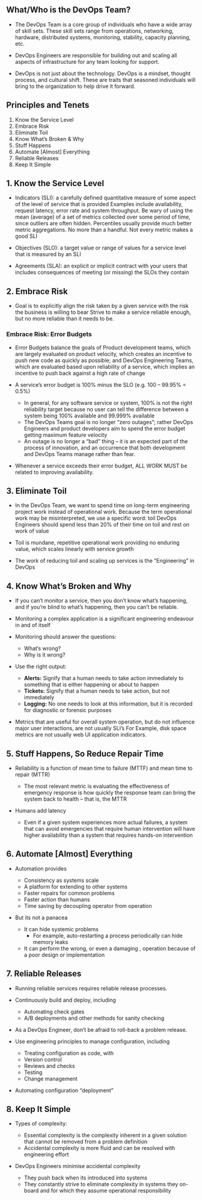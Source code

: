## What/Who is the DevOps Team?

* The DevOps Team is a core group of individuals who have a wide array of skill sets. These skill sets range
from operations, networking, hardware, distributed systems, monitoring, stability, capacity planning, etc.

* DevOps Engineers are responsible for building out and scaling all aspects of infrastructure for any team looking for support.

* DevOps is not just about the technology. DevOps is a mindset, thought process, and cultural shift. These are
traits that seasoned individuals will bring to the organization to help drive it forward.

## Principles and Tenets

1. Know the Service Level
1. Embrace Risk
1. Eliminate Toil
1. Know What’s Broken & Why
1. Stuff Happens
1. Automate [Almost] Everything
1. Reliable Releases
1. Keep It Simple	

## 1. Know the Service Level

* Indicators (SLI): a carefully defined quantitative measure of some aspect of the level of service that is provided
Examples include availability,  request latency, error rate and system throughput.
Be wary of using the mean (average) of a set of metrics collected over some period of time, since outliers are often hidden.
Percentiles usually provide much better metric aggregations.
No more than a handful. Not every metric makes a good SLI

* Objectives (SLO): a target value or range of values for a service level that is measured by an SLI

* Agreements (SLA): an explicit or implicit contract with your users that includes consequences of meeting (or missing) the SLOs they contain  

## 2. Embrace Risk

* Goal is to explicitly align the risk taken by a given service with the risk the business is willing to bear
Strive to make a service reliable enough, but no more reliable than it needs to be.

### Embrace Risk: Error Budgets

* Error Budgets balance the goals of
Product development teams, which are largely evaluated on product velocity, which creates an incentive to push new code as quickly as possible; and
DevOps Engineering Teams, which are evaluated based upon reliability of a service, which implies an incentive to push back against a high rate of change

* A service’s error budget is 100% minus the SLO (e.g. 100 – 99.95% = 0.5%)
  * In general, for any software service or system, 100% is not the right reliability target because no user can tell the difference between a system being 100% available and 99.999% available
  * The DevOps Teams goal is no longer “zero outages”; rather DevOps Engineers and product developers aim to spend the error budget getting maximum feature velocity
  * An outage is no longer a “bad” thing – it is an expected part of the process of innovation, and an occurrence that both development and DevOps Teams manage rather than fear.

* Whenever a service exceeds their error budget, ALL WORK MUST be related to improving availability.

## 3. Eliminate Toil

* In the DevOps Team, we want to spend time on long-term engineering project work instead of operational work.
Because the term operational work may be misinterpreted, we use a specific word: toil
DevOps Engineers should spend less than 20% of their time on toil and rest on work of value

* Toil is mundane, repetitive operational work providing no enduring value, which scales linearly with service growth

* The work of reducing toil and scaling up services is the “Engineering” in DevOps

## 4. Know What’s Broken and Why

* If you can’t monitor a service, then you don’t know what’s happening, and if you’re blind to what’s happening, then you can’t be reliable.
* Monitoring a complex application is a significant engineering endeavour in and of itself
* Monitoring should answer the questions:
  * What’s wrong?
  * Why is it wrong?

* Use the right output:
  * **Alerts:** Signify that a human needs to take action immediately to something that is either happening or about to happen
  * **Tickets:** Signify that a human needs to take action, but not immediately
  * **Logging:** No one needs to look at this information, but it is recorded for diagnostic or forensic purposes 

* Metrics that are useful for overall system operation, but do not influence major user interactions, are not usually SLI’s
For Example, disk space metrics are not usually web UI application indicators.

## 5. Stuff Happens, So Reduce Repair Time

* Reliability is a function of mean time to failure (MTTF) and mean time to repair (MTTR)
  * The most relevant metric is evaluating the effectiveness of emergency response is how quickly the response team can bring the system back to health – that is, the MTTR

* Humans add latency
  * Even if a given system experiences more actual failures, a system that can avoid emergencies that require human intervention will have higher availability than a system that requires hands-on intervention

## 6. Automate [Almost] Everything

* Automation provides
  * Consistency as systems scale
  * A platform for extending to other systems
  * Faster repairs for common problems
  * Faster action than humans
  * Time saving by decoupling operator from operation

* But its not a panacea
  * It can hide systemic problems
    * For example, auto-restarting a process periodically can hide memory leaks
  * It can perform the wrong, or even a damaging , operation because of a poor design or implementation

## 7. Reliable Releases

* Running reliable services requires reliable release processes.

* Continuously build and deploy, including
  * Automating check gates
  * A/B deployments and other methods for sanity checking

* As a DevOps Engineer, don’t be afraid to roll-back a problem release.

* Use engineering principles to manage configuration, including
  * Treating configuration as code, with
  * Version control
  * Reviews and checks
  * Testing
  * Change management

* Automating configuration “deployment”

## 8. Keep It Simple

* Types of complexity:
  * Essential complexity is the complexity inherent in a given solution that cannot be removed from a problem definition
  * Accidental complexity is more fluid and can be resolved with engineering effort

* DevOps Engineers minimise accidental complexity
  * They push back when its introduced into systems
  * They constantly strive to eliminate complexity in systems they on-board and for which they assume operational responsibility



